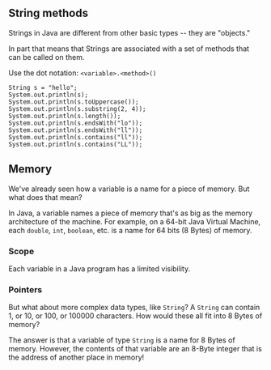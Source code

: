 ## String methods

Strings in Java are different from other basic types -- they are "objects."

In part that means that Strings are associated with a set of methods that can be
called on them.

Use the dot notation: ``<variable>.<method>()``

    String s = "hello";
    System.out.println(s);
    System.out.println(s.toUppercase());
    System.out.println(s.substring(2, 4));
    System.out.println(s.length());
    System.out.println(s.endsWith("lo"));
    System.out.println(s.endsWith("ll"));
    System.out.println(s.contains("ll"));
    System.out.println(s.contains("LL"));

## Memory

We've already seen how a variable is a name for a piece of memory. But what does
that mean?

In Java, a variable names a piece of memory that's as big as the memory
architecture of the machine. For example, on a 64-bit Java Virtual Machine, each
``double``, ``int``, ``boolean``, etc. is a name for 64 bits (8 Bytes) of
memory.

### Scope

Each variable in a Java program has a limited visibility.

### Pointers

But what about more complex data types, like ``String``? A ``String`` can
contain 1, or 10, or 100, or 100000 characters. How would these all fit into 8
Bytes of memory?

The answer is that a variable of type ``String`` is a name for 8 Bytes of
memory. However, the contents of that variable are an 8-Byte integer that is the
address of another place in memory!

